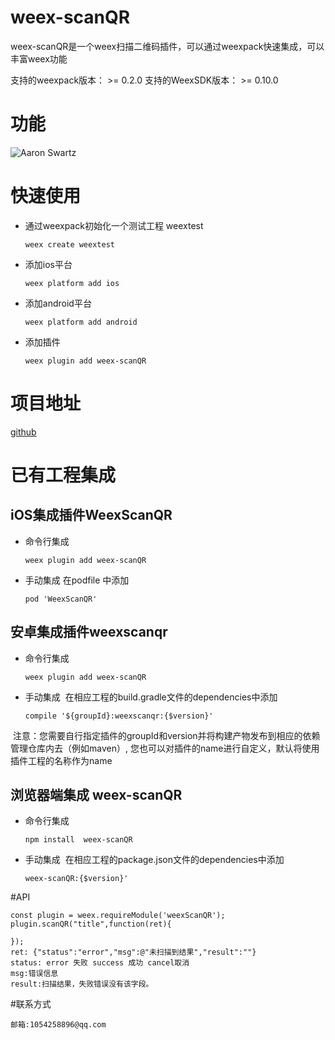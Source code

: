 # weex-scanQR
weex-scanQR是一个weex扫描二维码插件，可以通过weexpack快速集成，可以丰富weex功能

支持的weexpack版本： >= 0.2.0
支持的WeexSDK版本： >= 0.10.0

# 功能
![Aaron Swartz](https://raw.githubusercontent.com/smshen/MarkdownPhotos/master/Res/test.jpg)
# 快速使用
- 通过weexpack初始化一个测试工程 weextest
   ```
   weex create weextest
   ```
- 添加ios平台
  ```
  weex platform add ios
  ```
- 添加android平台
  ```
  weex platform add android
  ```
- 添加插件
  ```
  weex plugin add weex-scanQR
  ```
# 项目地址
[github](https://github.com/WUBOSS/weexScanQR.git)

# 已有工程集成
## iOS集成插件WeexScanQR
- 命令行集成
  ```
  weex plugin add weex-scanQR
  ```
- 手动集成
  在podfile 中添加
  ```
  pod 'WeexScanQR'
  ```

## 安卓集成插件weexscanqr
- 命令行集成
  ```
  weex plugin add weex-scanQR
  ```
- 手动集成
  在相应工程的build.gradle文件的dependencies中添加
  ```
  compile '${groupId}:weexscanqr:{$version}'
  ```
  注意：您需要自行指定插件的groupId和version并将构建产物发布到相应的依赖管理仓库内去（例如maven）, 您也可以对插件的name进行自定义，默认将使用插件工程的名称作为name


## 浏览器端集成 weex-scanQR
- 命令行集成
  ```
  npm install  weex-scanQR
  ```
- 手动集成
  在相应工程的package.json文件的dependencies中添加
  ```
  weex-scanQR:{$version}'
  ```

#API
```
const plugin = weex.requireModule('weexScanQR');
plugin.scanQR("title",function(ret){

});
ret: {"status":"error","msg":@"未扫描到结果","result":""}
status: error 失败 success 成功 cancel取消
msg:错误信息
result:扫描结果，失败错误没有该字段。

```
#联系方式
```
邮箱:1054258896@qq.com
